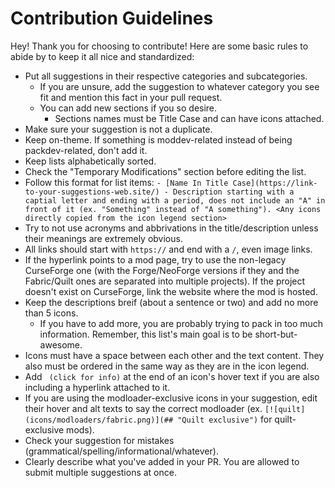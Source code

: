 # Contribution Guidelines

Hey! Thank you for choosing to contribute! Here are some basic rules to abide by to keep it all nice and standardized:

* Put all suggestions in their respective categories and subcategories.
  * If you are unsure, add the suggestion to whatever category you see fit and mention this fact in your pull request.
  * You can add new sections if you so desire.
    * Sections names must be Title Case and can have icons attached.
* Make sure your suggestion is not a duplicate.
* Keep on-theme. If something is moddev-related instead of being packdev-related, don't add it.
* Keep lists alphabetically sorted.
* Check the "Temporary Modifications" section before editing the list.
* Follow this format for list items: `- [Name In Title Case](https://link-to-your-suggestions-web.site/) - Description starting with a captial letter and ending with a period, does not include an "A" in front of it (ex. "Something" instead of "A something"). <Any icons directly copied from the icon legend section>`
* Try to not use acronyms and abbrivations in the title/description unless their meanings are extremely obvious.
* All links should start with `https://` and end with a `/`, even image links.
* If the hyperlink points to a mod page, try to use the non-legacy CurseForge one (with the Forge/NeoForge versions if they and the Fabric/Quilt ones are separated into multiple projects). If the project doesn't exist on CurseForge, link the website where the mod is hosted.
* Keep the descriptions breif (about a sentence or two) and add no more than 5 icons.
  * If you have to add more, you are probably trying to pack in too much information. Remember, this list's main goal is to be short-but-awesome.
* Icons must have a space between each other and the text content. They also must be ordered in the same way as they are in the icon legend.
* Add ` (click for info)` at the end of an icon's hover text if you are also including a hyperlink attached to it.
* If you are using the modloader-exclusive icons in your suggestion, edit their hover and alt texts to say the correct modloader (ex. `[![quilt](icons/modloaders/fabric.png)](## "Quilt exclusive")` for quilt-exclusive mods).
* Check your suggestion for mistakes (grammatical/spelling/informational/whatever).
* Clearly describe what you've added in your PR. You are allowed to submit multiple suggestions at once.

